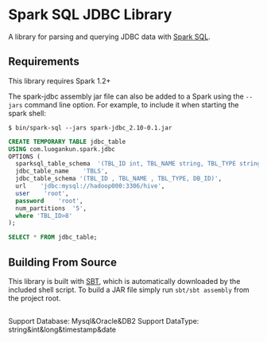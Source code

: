 # Spark SQL JDBC Library

A library for parsing and querying JDBC data with [Spark SQL](http://spark.apache.org/docs/latest/sql-programming-guide.html).

## Requirements

This library requires Spark 1.2+

The spark-jdbc assembly jar file can also be added to a Spark using the `--jars` command line option.  For example, to include it when starting the spark shell:

```
$ bin/spark-sql --jars spark-jdbc_2.10-0.1.jar
```

```sql
CREATE TEMPORARY TABLE jdbc_table
USING com.luogankun.spark.jdbc
OPTIONS (
  sparksql_table_schema  '(TBL_ID int, TBL_NAME string, TBL_TYPE string, DB_ID int)',
  jdbc_table_name    'TBLS',
  jdbc_table_schema '(TBL_ID , TBL_NAME , TBL_TYPE, DB_ID)',
  url    'jdbc:mysql://hadoop000:3306/hive',
  user    'root',
  password    'root',
  num_partitions  '5',
  where 'TBL_ID>8'
);

SELECT * FROM jdbc_table;
```

## Building From Source
This library is built with [SBT](http://www.scala-sbt.org/0.13/docs/Command-Line-Reference.html), which is automatically downloaded by the included shell script. To build a JAR file simply run `sbt/sbt assembly` from the project root.

##
Support Database: Mysql&Oracle&DB2
Support DataType: string&int&long&timestamp&date

